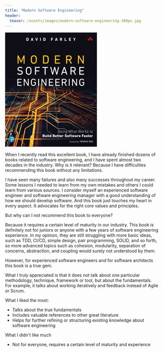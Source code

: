 ```yaml
---
title: "Modern Software Engineering"
header:
  teaser: /assets/images/modern-software-engineering-300px.jpg
---
```


![](/assets/images/modern-software-engineering-300px.jpg)

When I recently read this excellent book, I have already finished dozens of books related to software engineering, and I have spent almost two decades in the industry. Why is it relevant? Because I have difficulties recommending this book without any limitations.

I have seen many failures and also many successes throughout my career. Some lessons I needed to learn from my own mistakes and others I could learn from various sources. I consider myself an experienced software engineer and software engineering manager with a good understanding of how we should develop software. And this book just touches my heart in every aspect. It advocates for the right core values and principles.

But why can I not recommend this book to everyone?

Because it requires a certain level of maturity in our industry. This book is definitely not for juniors or anyone with a few years of software engineering experience. In my opinion, they are still struggling with more basic ideas, such as TDD, CI/CD, simple design, pair programming, SOLID, and so forth, so more advanced topics such as cohesion, modularity, separation of concerns, abstraction, and coupling would surely not understood by them.

However, for experienced software engineers and for software architects this book is a true gem.

What I truly appreciated is that it does not talk about one particular methodology, technique, framework or tool, but about the fundamentals. For example, it talks about working iteratively and feedback instead of Agile or Scrum.

What I liked the most:
- Talks about the true fundamentals
- Includes valuable references to other great literature
- Helps for further refining or structuring existing knowledge about software engineering

What I didn't like much
- Not for everyone, requires a certain level of maturity and experience
